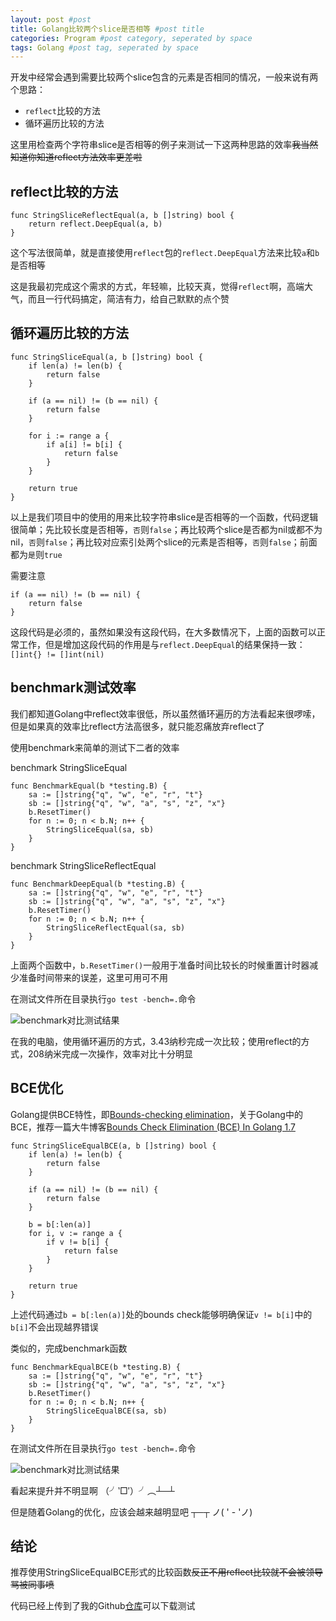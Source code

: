 ```yaml
---
layout: post #post
title: Golang比较两个slice是否相等 #post title
categories: Program #post category, seperated by space
tags: Golang #post tag, seperated by space
---
```


开发中经常会遇到需要比较两个slice包含的元素是否相同的情况，一般来说有两个思路：

- ``reflect``比较的方法
- 循环遍历比较的方法

这里用检查两个字符串slice是否相等的例子来测试一下这两种思路的效率<strike>我当然知道你知道reflect方法效率更差啦</strike>

## reflect比较的方法

```
func StringSliceReflectEqual(a, b []string) bool {
    return reflect.DeepEqual(a, b)
}
```

这个写法很简单，就是直接使用``reflect``包的``reflect.DeepEqual``方法来比较``a``和``b``是否相等

这是我最初完成这个需求的方式，年轻嘛，比较天真，觉得``reflect``啊，高端大气，而且一行代码搞定，简洁有力，给自己默默的点个赞

## 循环遍历比较的方法

```
func StringSliceEqual(a, b []string) bool {
    if len(a) != len(b) {
        return false
    }

    if (a == nil) != (b == nil) {
        return false
    }

    for i := range a {
        if a[i] != b[i] {
            return false
        }
    }

    return true
}
```

以上是我们项目中的使用的用来比较字符串slice是否相等的一个函数，代码逻辑很简单；先比较长度是否相等，``否``则``false``；再比较两个slice是否都为nil或都不为nil，``否``则``false``；再比较对应索引处两个slice的元素是否相等，``否``则``false``；前面都为``是``则``true``

需要注意

```
if (a == nil) != (b == nil) {
    return false
}
```

这段代码是必须的，虽然如果没有这段代码，在大多数情况下，上面的函数可以正常工作，但是增加这段代码的作用是与``reflect.DeepEqual``的结果保持一致：``[]int{} != []int(nil)``

## benchmark测试效率

我们都知道Golang中reflect效率很低，所以虽然循环遍历的方法看起来很啰嗦，但是如果真的效率比reflect方法高很多，就只能忍痛放弃reflect了

使用benchmark来简单的测试下二者的效率

benchmark StringSliceEqual

```
func BenchmarkEqual(b *testing.B) {
    sa := []string{"q", "w", "e", "r", "t"}
    sb := []string{"q", "w", "a", "s", "z", "x"}
    b.ResetTimer()
    for n := 0; n < b.N; n++ {
        StringSliceEqual(sa, sb)
    }
}
```

benchmark StringSliceReflectEqual

```
func BenchmarkDeepEqual(b *testing.B) {
    sa := []string{"q", "w", "e", "r", "t"}
    sb := []string{"q", "w", "a", "s", "z", "x"}
    b.ResetTimer()
    for n := 0; n < b.N; n++ {
        StringSliceReflectEqual(sa, sb)
    }
}
```

上面两个函数中，``b.ResetTimer()``一般用于准备时间比较长的时候重置计时器减少准备时间带来的误差，这里可用可不用

在测试文件所在目录执行``go test -bench=.``命令

![benchmark对比测试结果](http://i32.photobucket.com/albums/d1/kenshinsyrup/Kenshinsyrup/2017-04-11-post01/benchmark_zpscf8uwozk.png)

在我的电脑，使用循环遍历的方式，3.43纳秒完成一次比较；使用reflect的方式，208纳米完成一次操作，效率对比十分明显

## BCE优化

Golang提供BCE特性，即[Bounds-checking elimination](https://en.wikipedia.org/wiki/Bounds-checking_elimination)，关于Golang中的BCE，推荐一篇大牛博客[Bounds Check Elimination (BCE) In Golang 1.7](http://www.tapirgames.com/blog/golang-1.7-bce)

```
func StringSliceEqualBCE(a, b []string) bool {
	if len(a) != len(b) {
		return false
	}

	if (a == nil) != (b == nil) {
		return false
	}

	b = b[:len(a)]
	for i, v := range a {
		if v != b[i] {
			return false
		}
	}

	return true
}

```

上述代码通过``b = b[:len(a)]``处的bounds check能够明确保证``v != b[i]``中的``b[i]``不会出现越界错误

类似的，完成benchmark函数

```
func BenchmarkEqualBCE(b *testing.B) {
	sa := []string{"q", "w", "e", "r", "t"}
	sb := []string{"q", "w", "a", "s", "z", "x"}
	b.ResetTimer()
	for n := 0; n < b.N; n++ {
		StringSliceEqualBCE(sa, sb)
	}
}
```

在测试文件所在目录执行``go test -bench=.``命令

![benchmark对比测试结果](http://i32.photobucket.com/albums/d1/kenshinsyrup/Kenshinsyrup/2017-04-11-post01/benchmark1_zpseuvqxkor.png)

看起来提升并不明显啊 （╯‵□′）╯︵┴─┴ 

但是随着Golang的优化，应该会越来越明显吧  ┬─┬ ノ( ' - 'ノ)

## 结论

推荐使用StringSliceEqualBCE形式的比较函数<strike>反正不用reflect比较就不会被领导骂被同事喷</strike>

代码已经上传到了我的Github[仓库](https://github.com/kenshinsyrup/AllGolangDemo/tree/master/CompareSlice)可以下载测试








